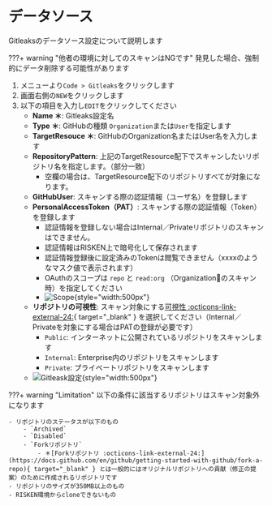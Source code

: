 # データソース

Gitleaksのデータソース設定について説明します

???+ warning "他者の環境に対してのスキャンはNGです"
    発見した場合、強制的にデータ削除する可能性があります

1. メニューより`Code > Gitleaks`をクリックします
2. 画面右側の`NEW`をクリックします
3. 以下の項目を入力し`EDIT`をクリックしてください
    - **Name ＊**: Gitleaks設定名
    - **Type ＊**: GitHubの種類 `Organization`または`User`を指定します
    - **TargetResouce ＊**: GitHubのOrganization名またはUser名を入力します
    - **RepositoryPattern**: 上記のTargetResource配下でスキャンしたいリポジトリ名を指定します。（部分一致）
        - 空欄の場合は、TargetResource配下のリポジトリすべてが対象になります。
    - **GitHubUser**: スキャンする際の認証情報（ユーザ名）を登録します
    - **PersonalAccessToken（PAT）**: スキャンする際の認証情報（Token）を登録します
        - 認証情報を登録しない場合はInternal／Privateリポジトリのスキャンはできません。
        - 認証情報はRISKEN上で暗号化して保存されます
        - 認証情報登録後に設定済みのTokenは閲覧できません（xxxxのようなマスク値で表示されます）
        - OAuthのスコープは `repo` と `read:org` （Organizationのスキャン時）を指定してください
        - ![Scope](/img/code/gitleaks_pat_scope.png){style="width:500px"}
    - **リポジトリの可視性**: スキャン対象にする[可視性 :octicons-link-external-24:](https://docs.github.com/en/github/creating-cloning-and-archiving-repositories/about-repository-visibility){ target="_blank" } を選択してください（Internal／Privateを対象にする場合はPATの登録が必要です）
        - `Public`: インターネットに公開されているリポジトリをスキャンします
        - `Internal`: Enterprise内のリポジトリをスキャンします
        - `Private`: プライベートリポジトリをスキャンします
    - ![Gitleask設定](/img/code/gitleaks_setting.png){style="width:500px"}

???+ warning "Limitation"
    以下の条件に該当するリポジトリはスキャン対象外になります

    - リポジトリのステータスが以下のもの
        - `Archived`
        - `Disabled`
        - `Forkリポジトリ`
            - ＊[Forkリポジトリ :octicons-link-external-24:](https://docs.github.com/en/github/getting-started-with-github/fork-a-repo){ target="_blank" } とは一般的にはオリジナルリポジトリへの貢献（修正の提案）のために作成されるリポジトリです
    - リポジトリのサイズが350MB以上のもの
    - RISKEN環境からcloneできないもの

